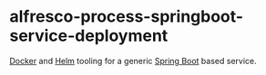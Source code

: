 # alfresco-process-springboot-service-deployment

[Docker](https://www.docker.com/) and [Helm](https://helm.sh/) tooling for a generic [Spring Boot](https://spring.io/projects/spring-boot) based service.
